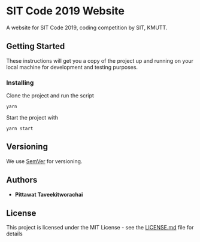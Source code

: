 # SIT Code 2019 Website

A website for SIT Code 2019, coding competition by SIT, KMUTT.

## Getting Started

These instructions will get you a copy of the project up and running on your local machine for development and testing purposes.

### Installing

Clone the project and run the script

```
yarn
```

Start the project with

```
yarn start
```


## Versioning

We use [SemVer](http://semver.org/) for versioning.

## Authors

* **Pittawat Taveekitworachai**


## License

This project is licensed under the MIT License - see the [LICENSE.md](LICENSE.md) file for details
